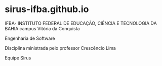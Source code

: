 # sirus-ifba.github.io
IFBA- INSTITUTO FEDERAL DE EDUCAÇÃO, CIÊNCIA E TECNOLOGIA DA BAHIA campus Vitória da Conquista

Engenharia de Software

Disciplina ministrada pelo professor Crescêncio Lima

Equipe Sirus 

